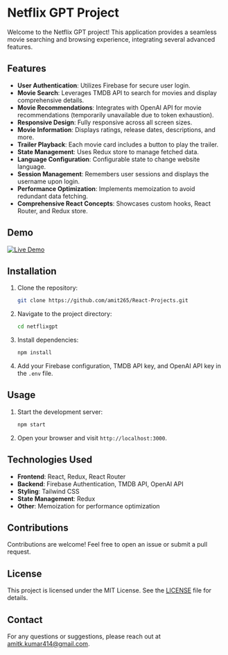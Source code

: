# Netflix GPT Project

Welcome to the Netflix GPT project! This application provides a seamless movie searching and browsing experience, integrating several advanced features.

## Features

- **User Authentication**: Utilizes Firebase for secure user login.
- **Movie Search**: Leverages TMDB API to search for movies and display comprehensive details.
- **Movie Recommendations**: Integrates with OpenAI API for movie recommendations (temporarily unavailable due to token exhaustion).
- **Responsive Design**: Fully responsive across all screen sizes.
- **Movie Information**: Displays ratings, release dates, descriptions, and more.
- **Trailer Playback**: Each movie card includes a button to play the trailer.
- **State Management**: Uses Redux store to manage fetched data.
- **Language Configuration**: Configurable state to change website language.
- **Session Management**: Remembers user sessions and displays the username upon login.
- **Performance Optimization**: Implements memoization to avoid redundant data fetching.
- **Comprehensive React Concepts**: Showcases custom hooks, React Router, and Redux store.

## Demo

[![Live Demo](https://img.shields.io/badge/Live-Demo-green.svg)](https://coderespite.com/projects/react/netflixgpt/)

## Installation

1. Clone the repository:
   ```bash
   git clone https://github.com/amit265/React-Projects.git
   ```
2. Navigate to the project directory:
   ```bash
   cd netflixgpt
   ```
3. Install dependencies:
   ```bash
   npm install
   ```
4. Add your Firebase configuration, TMDB API key, and OpenAI API key in the `.env` file.

## Usage

1. Start the development server:
   ```bash
   npm start
   ```
2. Open your browser and visit `http://localhost:3000`.

## Technologies Used

- **Frontend**: React, Redux, React Router
- **Backend**: Firebase Authentication, TMDB API, OpenAI API
- **Styling**: Tailwind CSS
- **State Management**: Redux
- **Other**: Memoization for performance optimization

## Contributions

Contributions are welcome! Feel free to open an issue or submit a pull request.

## License

This project is licensed under the MIT License. See the [LICENSE](LICENSE) file for details.

## Contact

For any questions or suggestions, please reach out at [amitk.kumar414@gmail.com](mailto:amitk.kumar414@gmail.com).
